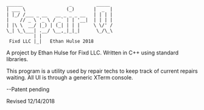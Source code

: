                                            
    ______                 _         _____ 
    | ___ \               (_)       |  _  |
    | |_/ /___ _ __   __ _ _ _ __   | | | |
    |    // _ \ '_ \ / _` | | '__|  | | | |
    | |\ \  __/ |_) | (_| | | |     \ \/' /
    \_| \_\___| .__/ \__,_|_|_|      \_/\_\
              | |                          
     Fixd LLC |_|   Ethan Hulse 2018                       
                                                                                    
 A project by Ethan Hulse for Fixd LLC. Written in C++ using standard libraries.

This program is a utility used by repair techs to keep track of current
repairs waiting. All UI is through a generic XTerm console.

--Patent pending                                          
                                          
Revised 12/14/2018                            
                                          
                                           


